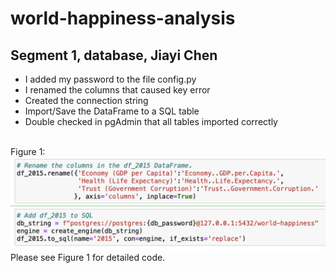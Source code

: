 # world-happiness-analysis

## Segment 1, database, Jiayi Chen
- I added my password to the file config.py
- I renamed the columns that caused key error
- Created the connection string
- Import/Save the DataFrame to a SQL table
- Double checked in pgAdmin that all tables imported correctly

<br> Figure 1:
<br> ![code.png](images/code.png)
<br> Please see Figure 1 for detailed code.